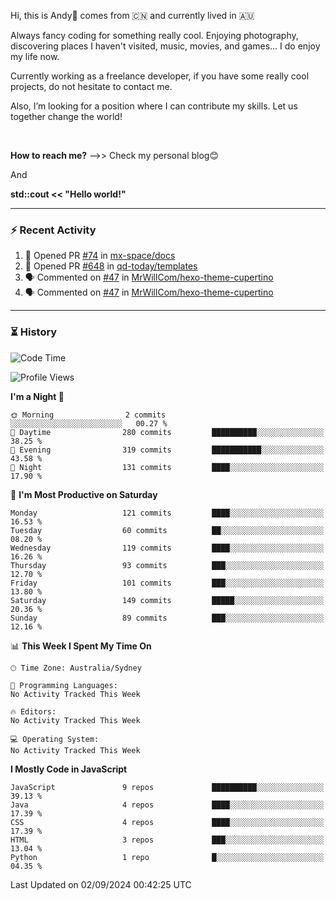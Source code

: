 Hi, this is Andy👋 comes from :cn: and currently lived in 🇦🇺

Always fancy coding for something really cool. Enjoying photography, discovering places I haven't visited, music, movies, and games... I do enjoy my life now.

Currently working as a freelance developer, if you have some really cool projects, do not hesitate to contact me.

Also, I’m looking for a position where I can contribute my skills. Let us together change the world!

<br>

<b>How to reach me?</b> -->> Check my personal blog😊

And

**std::cout << "Hello world!"**

---

### ⚡ Recent Activity
<!--START_SECTION:activity-->
1. 💪 Opened PR [#74](https://github.com/mx-space/docs/pull/74) in [mx-space/docs](https://github.com/mx-space/docs)
2. 💪 Opened PR [#648](https://github.com/qd-today/templates/pull/648) in [qd-today/templates](https://github.com/qd-today/templates)
3. 🗣 Commented on [#47](https://github.com/MrWillCom/hexo-theme-cupertino/issues/47#issuecomment-1879639014) in [MrWillCom/hexo-theme-cupertino](https://github.com/MrWillCom/hexo-theme-cupertino)
4. 🗣 Commented on [#47](https://github.com/MrWillCom/hexo-theme-cupertino/issues/47#issuecomment-1879638108) in [MrWillCom/hexo-theme-cupertino](https://github.com/MrWillCom/hexo-theme-cupertino)
<!--END_SECTION:activity-->

---

### ⏳ History
<!--START_SECTION:waka-->
![Code Time](http://img.shields.io/badge/Code%20Time-220%20hrs%2018%20mins-blue)

![Profile Views](http://img.shields.io/badge/Profile%20Views-0-blue)

**I'm a Night 🦉** 

```text
🌞 Morning                2 commits           ░░░░░░░░░░░░░░░░░░░░░░░░░   00.27 % 
🌆 Daytime                280 commits         ██████████░░░░░░░░░░░░░░░   38.25 % 
🌃 Evening                319 commits         ███████████░░░░░░░░░░░░░░   43.58 % 
🌙 Night                  131 commits         ████░░░░░░░░░░░░░░░░░░░░░   17.90 % 
```
📅 **I'm Most Productive on Saturday** 

```text
Monday                   121 commits         ████░░░░░░░░░░░░░░░░░░░░░   16.53 % 
Tuesday                  60 commits          ██░░░░░░░░░░░░░░░░░░░░░░░   08.20 % 
Wednesday                119 commits         ████░░░░░░░░░░░░░░░░░░░░░   16.26 % 
Thursday                 93 commits          ███░░░░░░░░░░░░░░░░░░░░░░   12.70 % 
Friday                   101 commits         ███░░░░░░░░░░░░░░░░░░░░░░   13.80 % 
Saturday                 149 commits         █████░░░░░░░░░░░░░░░░░░░░   20.36 % 
Sunday                   89 commits          ███░░░░░░░░░░░░░░░░░░░░░░   12.16 % 
```


📊 **This Week I Spent My Time On** 

```text
🕑︎ Time Zone: Australia/Sydney

💬 Programming Languages: 
No Activity Tracked This Week

🔥 Editors: 
No Activity Tracked This Week

💻 Operating System: 
No Activity Tracked This Week
```

**I Mostly Code in JavaScript** 

```text
JavaScript               9 repos             ██████████░░░░░░░░░░░░░░░   39.13 % 
Java                     4 repos             ████░░░░░░░░░░░░░░░░░░░░░   17.39 % 
CSS                      4 repos             ████░░░░░░░░░░░░░░░░░░░░░   17.39 % 
HTML                     3 repos             ███░░░░░░░░░░░░░░░░░░░░░░   13.04 % 
Python                   1 repo              █░░░░░░░░░░░░░░░░░░░░░░░░   04.35 % 
```




 Last Updated on 02/09/2024 00:42:25 UTC
<!--END_SECTION:waka-->


<!---
JinchuanL/JinchuanL is a ✨ special ✨ repository because its `README.md` (this file) appears on your GitHub profile.
You can click the Preview link to take a look at your changes.
--->
